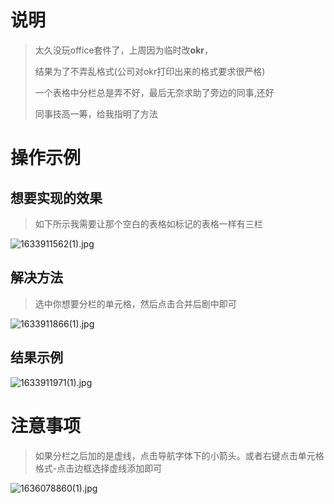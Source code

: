 # 说明

> 太久没玩office套件了，上周因为临时改**okr**，
>
> 结果为了不弄乱格式(公司对okr打印出来的格式要求很严格)
>
> 一个表格中分栏总是弄不好，最后无奈求助了旁边的同事,还好
>
> 同事技高一筹，给我指明了方法

# 操作示例

##  想要实现的效果

> 如下所示我需要让那个空白的表格如标记的表格一样有三栏

![1633911562(1).jpg](https://i.loli.net/2021/10/11/TGg2Lz4hI6KkEn9.png)

## 解决方法

> 选中你想要分栏的单元格，然后点击合并后剧中即可

![1633911866(1).jpg](https://i.loli.net/2021/10/11/gt4aRyjVlnZ3kPu.png)

## 结果示例

![1633911971(1).jpg](https://i.loli.net/2021/10/11/nGImzpvqPka5fTX.png)

# 注意事项

> 如果分栏之后加的是虚线，点击导航字体下的小箭头。或者右键点击单元格格式-点击边框选择虚线添加即可

![1636078860(1).jpg](https://i.loli.net/2021/11/05/NG9oRKOcwUmuJil.png)